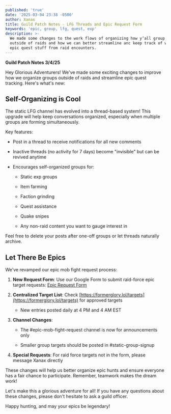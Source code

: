 ```yaml
---
published: 'true'
date: '2025-03-04 23:38 -0500'
author: Xanax
title: Guild Patch Notes - LFG Threads and Epic Request Form
keywords: 'epic, group, lfg, quest, exp'
description: >-
  We made some changes to the work flows of organizing how y’all group up
  outside of raids and how we can better streamline anc keep track of who needs
  epic quest stuff from raid encounters.
---
```

**Guild Patch Notes 3/4/25**

Hey Glorious Adventurers! We've made some exciting changes to improve how we organize groups outside of raids and streamline epic quest tracking. Here's what's new:

## Self-Organizing is Cool

The static LFG channel has evolved into a thread-based system! This upgrade will help keep conversations organized, especially when multiple groups are forming simultaneously.

Key features:

- Post in a thread to receive notifications for all new comments
    
- Inactive threads (no activity for 7 days) become "invisible" but can be revived anytime
    
- Encourages self-organized groups for:
    
    - Static exp groups
        
    - Item farming
        
    - Faction grinding
        
    - Quest assistance
        
    - Quake snipes
        
    - Any non-raid content you want to gauge interest in
        

Feel free to delete your posts after one-off groups or let threads naturally archive.

## Let There Be Epics

We've revamped our epic mob fight request process:

1. **New Request Form**: Use our Google Form to submit raid-force epic target requests: [Epic Request Form](https://docs.google.com/forms/d/e/1FAIpQLSfrdGZCRdUpdJ14DtRNTurlymNWYFvUbFBp0GvLOXvZb9JApA/viewform)
    
2. **Centralized Target List**: Check [https://formerglory.lol/targets](https://formerglory.lol/targets) for approved targets
    
    - New entries posted daily at 4 PM and 4 AM EST
        
3. **Channel Changes**:
    
    - The #epic-mob-fight-request channel is now for announcements only
        
    - Smaller group targets should be posted in #static-group-signup
        
4. **Special Requests**: For raid force targets not in the form, please message Xanax directly
    

These changes will help us better organize epic hunts and ensure everyone has a fair chance to participate. Remember, teamwork makes the dream work!

Let's make this a glorious adventure for all! If you have any questions about these changes, please don't hesitate to ask a guild officer.

Happy hunting, and may your epics be legendary!